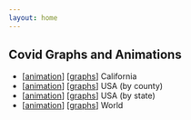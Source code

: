 ```yaml
---
layout: home
---
```


<style>
    {% include home.css %}
</style>
<link rel="stylesheet" href="/css/skin.css">

## Covid Graphs and Animations

* [[animation](/covidgrowth/rankca)] [[graphs](/covidgrowth/ca)] California
* [[animation](/covidgrowth/rankusa)] [[graphs](/covidgrowth/usa)] USA (by county)
* [[animation](/covidgrowth/rankstate)] [[graphs](/covidgrowth/state)] USA (by state)
* [[animation](/covidgrowth/rankworld)] [[graphs](/covidgrowth/world)] World

